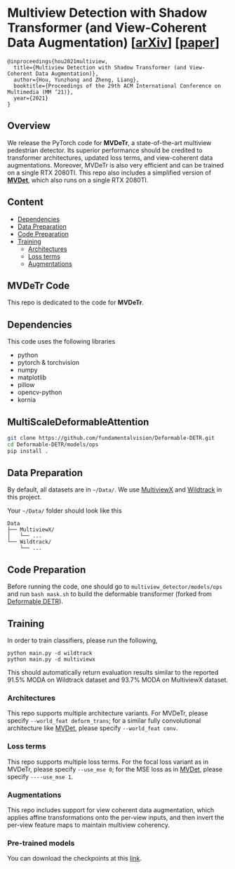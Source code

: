 # Multiview Detection with Shadow Transformer (and View-Coherent Data Augmentation) [[arXiv](https://arxiv.org/pdf/2108.05888.pdf)] [[paper](https://dl.acm.org/doi/abs/10.1145/3474085.3475310)]

```
@inproceedings{hou2021multiview,
  title={Multiview Detection with Shadow Transformer (and View-Coherent Data Augmentation)},
  author={Hou, Yunzhong and Zheng, Liang},
  booktitle={Proceedings of the 29th ACM International Conference on Multimedia (MM ’21)},
  year={2021}
}
```

## Overview

We release the PyTorch code for **MVDeTr**, a state-of-the-art multiview pedestrian detector. Its superior performance should be credited to transformer architectures, updated loss terms, and view-coherent data augmentations. Moreover, MVDeTr is also very efficient and can be trained on a single RTX 2080TI. 
This repo also includes a simplified version of **[MVDet](https://github.com/hou-yz/MVDet)**, which also runs on a single RTX 2080TI. 

## Content
- [Dependencies](#dependencies)
- [Data Preparation](#data-preparation)
- [Code Preparation](#code-preparation)
- [Training](#training)
    * [Architectures](#architectures)
    * [Loss terms](#loss-terms)
    * [Augmentations](#augmentations)

## MVDeTr Code
This repo is dedicated to the code for **MVDeTr**. 

<!-- ![alt text](https://hou-yz.github.io/images/eccv2020_mvdet_architecture.png "Architecture for MVDet") -->

## Dependencies
This code uses the following libraries
- python
- pytorch & torchvision
- numpy
- matplotlib
- pillow
- opencv-python
- kornia

## MultiScaleDeformableAttention
```bash
git clone https://github.com/fundamentalvision/Deformable-DETR.git
cd Deformable-DETR/models/ops
pip install .
```

## Data Preparation
By default, all datasets are in `~/Data/`. We use [MultiviewX](https://github.com/hou-yz/MultiviewX) and [Wildtrack](https://www.epfl.ch/labs/cvlab/data/data-wildtrack/) in this project. 

Your `~/Data/` folder should look like this
```
Data
├── MultiviewX/
│   └── ...
└── Wildtrack/ 
    └── ...
```

## Code Preparation
Before running the code, one should go to ```multiview_detector/models/ops``` and run ```bash mask.sh``` to build the deformable transformer (forked from [Deformable DETR](https://github.com/fundamentalvision/Deformable-DETR)). 


## Training
In order to train classifiers, please run the following,
```shell script
python main.py -d wildtrack
python main.py -d multiviewx
``` 
This should automatically return evaluation results similar to the reported 91.5\% MODA on Wildtrack dataset and 93.7\% MODA on MultiviewX dataset. 


### Architectures
This repo supports multiple architecture variants. For MVDeTr, please specify ```--world_feat deform_trans```; for a similar fully convolutional architecture like [MVDet](https://github.com/hou-yz/MVDet), please specify ```--world_feat conv```. 

### Loss terms
This repo supports multiple loss terms. For the focal loss variant as in MVDeTr, please specify ```--use_mse 0```; for the MSE loss as in [MVDet](https://github.com/hou-yz/MVDet), please specify ```----use_mse 1```. 

### Augmentations
This repo includes support for view coherent data augmentation, which applies affine transformations onto the per-view inputs, and then invert the per-view feature maps to maintain multiview coherency. 

### Pre-trained models
You can download the checkpoints at this [link](https://1drv.ms/u/s!AtzsQybTubHfhNRDo-mUXOWPd3Di4Q?e=monHmQ).
